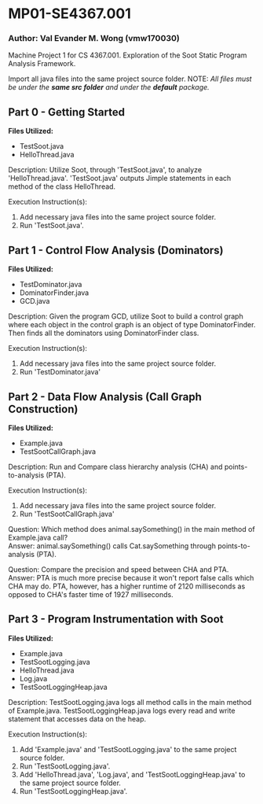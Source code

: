 # MP01-SE4367.001
### **Author:** Val Evander M. Wong (vmw170030)
Machine Project 1 for CS 4367.001. Exploration of the Soot Static Program Analysis Framework.

Import all java files into the same project source folder.
NOTE: *All files must be under the **same src folder** and under the **default** package.*

## Part 0 - Getting Started
**Files Utilized:**
- TestSoot.java
- HelloThread.java

Description:
Utilize Soot, through 'TestSoot.java', to analyze 'HelloThread.java'. 'TestSoot.java' outputs Jimple statements in each method of the class HelloThread.

Execution Instruction(s):
1. Add necessary java files into the same project source folder.
2. Run 'TestSoot.java'.

## Part 1 - Control Flow Analysis (Dominators)
**Files Utilized:**
- TestDominator.java
- DominatorFinder.java
- GCD.java

Description:
Given the program GCD, utilize Soot to build a control graph where each object in the control graph is an object of type DominatorFinder. Then finds all the dominators using DominatorFinder class.

Execution Instruction(s):
1. Add necessary java files into the same project source folder.
2. Run 'TestDominator.java'

## Part 2 - Data Flow Analysis (Call Graph Construction)
**Files Utilized:**
- Example.java
- TestSootCallGraph.java

Description:
Run and Compare class hierarchy analysis (CHA) and points-to-analysis (PTA).

Execution Instruction(s):
1.  Add necessary java files into the same project source folder.
2.  Run 'TestSootCallGraph.java'

Question: Which method does animal.saySomething() in the main method of Example.java call?\
Answer: animal.saySomething() calls Cat.saySomething through points-to-analysis (PTA).

Question: Compare the precision and speed between CHA and PTA.\
Answer: PTA is much more precise because it won't report false calls which CHA may do. PTA, however, has a higher runtime of 2120 milliseconds as opposed to CHA's faster time of 1927 milliseconds.

## Part 3 - Program Instrumentation with Soot
**Files Utilized:**
- Example.java
- TestSootLogging.java
- HelloThread.java
- Log.java
- TestSootLoggingHeap.java

Description:
TestSootLogging.java logs all method calls in the main method of Example.java. TestSootLoggingHeap.java logs every read and write statement that accesses data on the heap.

Execution Instruction(s):
1. Add 'Example.java' and 'TestSootLogging.java' to the same project source folder.
2. Run 'TestSootLogging.java'.
3. Add 'HelloThread.java', 'Log.java', and 'TestSootLoggingHeap.java' to the same project source folder.
4. Run 'TestSootLoggingHeap.java'.
